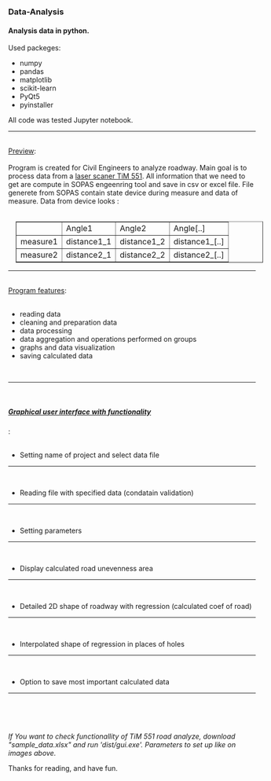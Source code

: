 <h3>Data-Analysis</h3>

<h4>Analysis data in python.</h4>

Used packeges:
<ul>
    <li>numpy</li>
    <li>pandas</li>
    <li>matplotlib</li>
    <li>scikit-learn</li>
    <li>PyQt5</li>
    <li>pyinstaller</li>
</ul>
All code was tested Jupyter notebook.
<br>
<hr>
<br>
<u>Preview</u>: <br>
<br>
Program is created for Civil Engineers to analyze roadway.
Main goal is to process data from a <a href="https://www.sick.com/us/en/detection-and-ranging-solutions/2d-lidar-sensors/tim5xx/tim551-2050001/p/p343045">laser scaner TiM 551</a>.
All information that we need to get are compute in SOPAS engeenring tool and save in csv or excel file.
File generete from SOPAS contain state device during measure and data of measure.
Data from device looks :
<br><br>
<table border="1" style="margin-left:15px">
    <tr>
        <td></td>
        <td>Angle1</td>
        <td>Angle2</td>
        <td>Angle[..]</td>
    </tr>
    <tr>
        <td>measure1</td>
        <td>distance1_1</td>
        <td>distance1_2</td>
        <td>distance1_[..]</td>
    </tr>
    <tr>
        <td>measure2</td>
        <td>distance2_1</td>
        <td>distance2_2</td>
        <td>distance2_[..]</td>
    </tr>
</table>
<hr>
<br>
<u>Program features</u>: <br>
<br>
<ul>
    <li>reading data</li>
    <li>cleaning and preparation data</li>
    <li>data processing</li>
    <li>data aggregation and operations performed on groups</li>
    <li>graphs and data visualization</li>
    <li>saving calculated data</li>
</ul>
<br>
<hr>
<br>
<h5><u>Graphical user interface with functionality</u></h5>: <br>
<br>
<img src="git_img/intro1.png" alt="">
<ul>
    <li>
        <p>Setting name of project and select data file </p>
    </li>
</ul>
<hr>
<br>
<img src="git_img/intro2.png" alt="">
<ul>
    <li>
        <p>Reading file with specified data (condatain validation)</p>
    </li>
</ul>
<hr>
<br>
<img src="git_img/intro4.png" alt="">
<ul>
    <li>
        <p>Setting parameters </p>
    </li>
</ul>

<hr>
<br>
<img src="git_img/intro5.png" alt="">
<ul>
    <li>
        <p>Display calculated road unevenness area</p>
    </li>
</ul>
<hr>
<br>
<img src="git_img/intro6.png" alt="">
<ul>
    <li>
        <p>Detailed 2D shape of roadway with regression (calculated coef of road)</p>
    </li>

</ul>
<hr>
<br>
<img src="git_img/intro7.png" alt="">
<ul>
    <li>
        <p>Interpolated shape of regression in places of holes</p>
    </li>
</ul>
<hr>
<br>
<img src="git_img/intro8.png" alt="">
<ul>
    <li>
        <p>Option to save most important calculated data</p>
    </li>
</ul>
<hr>
<br>

<br><br>
<em>If You want to check functionallity of TiM 551 road analyze, download "sample_data.xlsx" and run 'dist/gui.exe'. Parameters to set up like on images above.</em>
<br>
<p>Thanks for reading, and have fun.</p>
